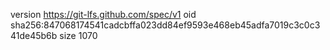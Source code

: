 version https://git-lfs.github.com/spec/v1
oid sha256:847068174541cadcbffa023dd84ef9593e468eb45adfa7019c3c0c341de45b6b
size 1070

